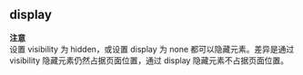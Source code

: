 ## display


<!-- CSSJSON.display.description -->

<!-- CSSJSON.display.syntax -->

<!-- CSSJSON.display.values -->

**注意**  
设置 visibility 为 hidden，或设置 display 为 none 都可以隐藏元素。差异是通过 visibility 隐藏元素仍然占据页面位置，通过 display 隐藏元素不占据页面位置。  

<!-- CSSJSON.display.defaultValue -->

<!-- CSSJSON.display.unixTags -->

<!-- CSSJSON.display.compatibility -->

<!-- CSSJSON.display.reference -->
